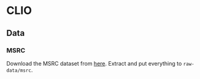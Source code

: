 # CLIO

## Data

### MSRC

Download the MSRC dataset from [here](http://iotta.snia.org/traces/block-io/388). Extract and put everything to `raw-data/msrc`.
